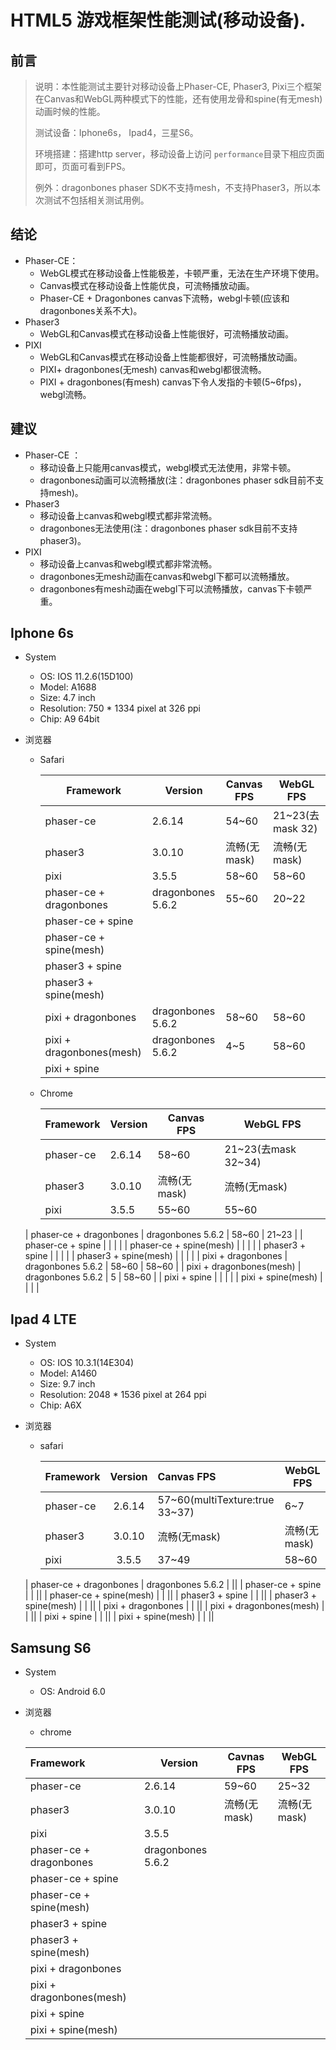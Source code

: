 # HTML5 游戏框架性能测试(移动设备).

## 前言

> 说明：本性能测试主要针对移动设备上Phaser-CE, Phaser3, Pixi三个框架在Canvas和WebGL两种模式下的性能，还有使用龙骨和spine(有无mesh)动画时候的性能。
>
> 测试设备：Iphone6s， Ipad4，三星S6。
>
> 环境搭建：搭建http server，移动设备上访问 `performance`目录下相应页面即可，页面可看到FPS。
>
> 例外：dragonbones phaser SDK不支持mesh，不支持Phaser3，所以本次测试不包括相关测试用例。

## 结论

* Phaser-CE：
  * WebGL模式在移动设备上性能极差，卡顿严重，无法在生产环境下使用。
  * Canvas模式在移动设备上性能优良，可流畅播放动画。
  * Phaser-CE + Dragonbones canvas下流畅，webgl卡顿(应该和dragonbones关系不大)。
* Phaser3 
  * WebGL和Canvas模式在移动设备上性能很好，可流畅播放动画。
* PIXI
  * WebGL和Canvas模式在移动设备上性能都很好，可流畅播放动画。
  * PIXI+ dragonbones(无mesh) canvas和webgl都很流畅。
  * PIXI + dragonbones(有mesh) canvas下令人发指的卡顿(5~6fps)，webgl流畅。

## 建议

- Phaser-CE ：
  - 移动设备上只能用canvas模式，webgl模式无法使用，非常卡顿。
  - dragonbones动画可以流畅播放(注：dragonbones phaser sdk目前不支持mesh)。
- Phaser3
  - 移动设备上canvas和webgl模式都非常流畅。
  - dragonbones无法使用(注：dragonbones phaser sdk目前不支持phaser3)。
- PIXI
  - 移动设备上canvas和webgl模式都非常流畅。
  - dragonbones无mesh动画在canvas和webgl下都可以流畅播放。
  - dragonbones有mesh动画在webgl下可以流畅播放，canvas下卡顿严重。

## Iphone 6s

* System
	* OS: IOS 11.2.6(15D100)
	* Model: A1688
	* Size: 4.7 inch
	* Resolution: 750 * 1334 pixel at 326 ppi
	* Chip: A9 64bit

* 浏览器
  * Safari

    | Framework | Version  |   Canvas FPS   | WebGL FPS |
    |---------- | -------- | ------- |---------- |
    | phaser-ce | 2.6.14   |  54~60  | 21~23(去mask 32) |
    | phaser3   | 3.0.10   | 流畅(无mask) | 流畅(无mask) |
    | pixi      | 3.5.5    | 58~60 | 58~60 |
    | phaser-ce + dragonbones | dragonbones 5.6.2 | 55~60 | 20~22 |
    | phaser-ce + spine |  |  |  |
    | phaser-ce + spine(mesh) |  |  |  |
    | phaser3 + spine |  |  |  |
    | phaser3 + spine(mesh) |  |  |  |
    | pixi + dragonbones | dragonbones 5.6.2 | 58~60 | 58~60 |
    | pixi + dragonbones(mesh) | dragonbones 5.6.2 | 4~5 | 58~60 |
    | pixi + spine |  |  |  |

  * Chrome

  	| Framework | Version  |   Canvas FPS   | WebGL FPS |
  	|:--------- | -------- | ------- |---------- |
  	| phaser-ce | 2.6.14   | 58~60   | 21~23(去mask 32~34) |
  	| phaser3   | 3.0.10   | 流畅(无mask) | 流畅(无mask) |
  	| pixi      | 3.5.5    | 55~60 | 55~60 |
  | phaser-ce + dragonbones | dragonbones 5.6.2 | 58~60 | 21~23 |
  | phaser-ce + spine |  |  |  |
  | phaser-ce + spine(mesh) |  |  |  |
  | phaser3 + spine |  |  |  |
  | phaser3 + spine(mesh) |  |  |  |
  | pixi + dragonbones | dragonbones 5.6.2 | 58~60 | 58~60 |
  | pixi + dragonbones(mesh) | dragonbones 5.6.2 | 5 | 58~60 |
  | pixi + spine |  |  |  |
  | pixi + spine(mesh) |  |  |  |

## Ipad 4 LTE
* System
	* OS: IOS 10.3.1(14E304)
	* Model: A1460
	* Size: 9.7 inch
	* Resolution: 2048 * 1536 pixel at 264 ppi
	* Chip: A6X

* 浏览器
  * safari

    | Framework | Version  |   Canvas FPS   | WebGL FPS |
    |:--------- | :------: | :------ | ------- |
    | phaser-ce | 2.6.14   |  57~60(multiTexture:true 33~37)  | 6~7 |
    | phaser3   | 3.0.10   | 流畅(无mask) |流畅(无mask)|
    | pixi      | 3.5.5    | 37~49 |58~60|
  | phaser-ce + dragonbones | dragonbones 5.6.2 |  ||
  | phaser-ce + spine |  |  ||
  | phaser-ce + spine(mesh) |  |  ||
  | phaser3 + spine |  |  ||
  | phaser3 + spine(mesh) |  |  ||
  | pixi + dragonbones |  |  ||
  | pixi + dragonbones(mesh) |  |  ||
  | pixi + spine |  |  ||
  | pixi + spine(mesh) |  |  ||


## Samsung S6 
* System
  * OS: Android 6.0

* 浏览器
  * chrome	

  | Framework | Version |  Cavnas FPS  | WebGL FPS |
  |:--------- | -------- | ----- |---------- |
  | phaser-ce | 2.6.14   | 59~60 | 25~32 |
  | phaser3   | 3.0.10   | 流畅(无mask) | 流畅(无mask) |
  | pixi      | 3.5.5    |   |  |
  | phaser-ce + dragonbones | dragonbones 5.6.2 |  |  |
  | phaser-ce + spine |  |  |  |
  | phaser-ce + spine(mesh) |  |  |  |
  | phaser3 + spine |  |  |  |
  | phaser3 + spine(mesh) |  |  |  |
  | pixi + dragonbones |  |  |  |
  | pixi + dragonbones(mesh) |  |  |  |
  | pixi + spine |  |  |  |
  | pixi + spine(mesh) |  |  |  |